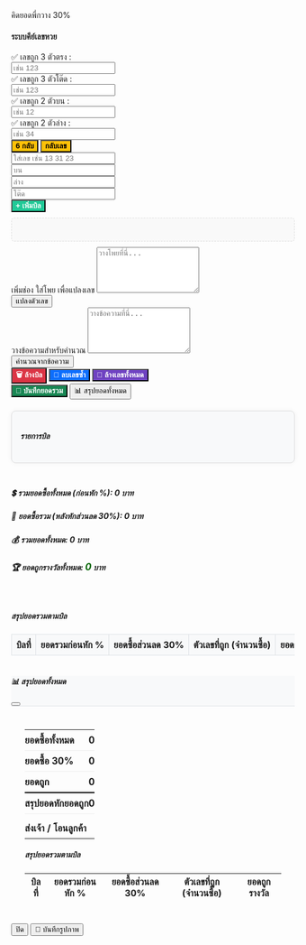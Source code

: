 คิดยอดพี่กวาง 30%

<html lang="th">
<head>
    <meta charset="UTF-8">
    <title>ระบบคีย์เลขหวย</title>
    <link href="https://cdn.jsdelivr.net/npm/bootstrap@5.3.3/dist/css/bootstrap.min.css" rel="stylesheet">
    <script src="https://cdn.jsdelivr.net/npm/bootstrap@5.3.3/dist/js/bootstrap.bundle.min.js"></script>
    <script src="https://html2canvas.hertzen.com/dist/html2canvas.min.js"></script>
    <style>
        body { padding: 20px; }
        .btn-yellow { background-color: #ffc107; color: #000; font-weight: bold; }
        .btn-teal { background-color: #20c997; color: #fff; font-weight: bold; }
        .btn-red { background-color: #dc3545; color: white; font-weight: bold; }
        .btn-blue { background-color: #0d6efd; color: white; font-weight: bold; }
        .btn-purple { background-color: #6f42c1; color: white; font-weight: bold; }
        .btn-dark-green { background-color: #198754; color: white; font-weight: bold; }
        .winning-info-text { color: green; font-weight: bold; margin-left: 10px; }
        .winning-amount-display { color: darkgreen; font-weight: bold; font-size: 1.2em; }
        .correct-numbers-row .col-md-3 { flex: 0 0 auto; width: 25%; }
        @media (max-width: 767.98px) { .correct-numbers-row .col-md-3 { width: 50%; } }
        .input-amounts-group .col-auto { padding-right: 5px; }
        .input-amounts-group .col-auto:last-child { padding-right: 0; }
        .summary-layout { display: flex; justify-content: space-between; align-items: flex-start; margin-top: 20px; }
        .main-bill-summary { flex: 1; margin-right: 20px; }
        .bill-entry-old { margin-bottom: 5px; border-bottom: 1px dashed #ccc; padding-bottom: 5px; }
        .total-time-display { font-size: 0.9em; color: #555; display: block; margin-bottom: 5px; font-weight: normal; }
        .winning-number-detail { font-size: 0.9em; color: green; margin-left: 0; margin-top: 3px; }
        #inputNumbersDisplay { margin-top: 10px; margin-bottom: 10px; padding: 5px; border: 1px dashed #ddd; min-height: 30px; background-color: #f9f9f9; border-radius: 5px; }
        .displayed-number { display: inline-block; background-color: #e0e0e0; padding: 3px 8px; margin: 2px; border-radius: 3px; font-weight: bold; cursor: pointer; }
        .displayed-number:hover { background-color: #ccc; }
        #timeBasedSummaryTableContainer { margin-top: 20px; width: 100%; overflow-x: auto; }
        #timeBasedSummaryTable { width: 100%; border-collapse: collapse; margin-top: 10px; }
        #timeBasedSummaryTable th, #timeBasedSummaryTable td { border: 1px solid #dee2e6; padding: 8px; text-align: right; white-space: nowrap; }
        #timeBasedSummaryTable th { background-color: #f8f9fa; text-align: center; }
        #timeBasedSummaryTable td:first-child { text-align: center; font-weight: bold; }
        #timeBasedSummaryTable tfoot tr { font-weight: bold; background-color: #e9ecef; }
        #timeBasedSummaryTable td.winning-numbers-cell { text-align: left; white-space: normal; font-size: 0.85em; }
        .delete-summary-btn { background: none; border: none; color: #dc3545; cursor: pointer; font-size: 1.2em; padding: 0; margin-left: 5px; vertical-align: middle; }
        .delete-summary-btn:hover { color: #bd2130; }
        #currentBillDisplay { margin-top: 20px; border: 1px solid #ddd; padding: 15px; background-color: #f8f9fa; border-radius: 8px; box-shadow: 0 0 10px rgba(0,0,0,0.05); }
        .ticket-group { border: 1px solid #cce5ff; background-color: #e6f7ff; padding: 10px; margin-bottom: 15px; border-radius: 5px; }
        .ticket-header { font-weight: bold; font-size: 1.1em; margin-bottom: 5px; display: flex; justify-content: space-between; align-items: center; }
        .ticket-item { display: flex; justify-content: space-between; padding: 2px 0; border-bottom: 1px dotted #a8dafc; }
        .ticket-item:last-child { border-bottom: none; }
        .ticket-number-type { font-weight: bold; }
        .ticket-amount { color: #007bff; }
        .ticket-delete-btn { background: none; border: none; color: #dc3545; cursor: pointer; font-size: 1em; margin-left: 10px; padding: 0; }
        .ticket-delete-btn:hover { color: #bd2130; }
        .hide-for-single-discount { display: none !important; }
        .th-33-percent, .td-33-percent { color: purple; font-weight: bold; }
        .overall-summary-table th, .overall-summary-table td { text-align: right; padding: 8px; border: 1px solid #dee2e6; }
        .overall-summary-table th:first-child, .overall-summary-table td:first-child { text-align: left; }
        .overall-summary-table tfoot th, .overall-summary-table tfoot td { font-weight: bold; background-color: #e9ecef; }
        .overall-summary-grid { display: grid; grid-template-columns: 1fr 1fr; gap: 10px; margin-top: 15px; border: 1px solid #ddd; padding: 10px; border-radius: 5px; }
        .overall-summary-grid strong { justify-self: start; }
        .overall-summary-grid .value { justify-self: end; }
        .overall-summary-footer { margin-top: 20px; padding-top: 10px; border-top: 1px solid #ccc; }
        .summary-total-footer { font-size: 1.2em; font-weight: bold; }
        .summary-total-footer.negative { color: red; }
        .summary-total-footer.positive { color: green; }
        .summary-total-status { font-size: 1.1em; font-weight: bold; margin-top: 5px; }
        .summary-total-status.negative { color: red; }
        .summary-total-status.positive { color: green; }
        .specific-summary-table { width: 100%; border-collapse: collapse; font-size: 1.2em; }
        .specific-summary-table td { padding: 8px 0; border-bottom: 1px solid #eee; }
        .specific-summary-table td:first-child { font-weight: bold; }
        .specific-summary-table td:last-child { text-align: right; font-weight: bold; }
        .specific-summary-table tr:last-child td { border-bottom: none; }
        .specific-summary-table .negative-value { color: #dc3545; }
        .specific-summary-table .total-row td { border-top: 2px solid #000; }
        .summary-status-row td { padding-top: 15px; }
        .summary-status-row .status-text { color: green; font-weight: bold; }
        .summary-status-row .status-text.negative { color: #dc3545; }
        #overallSummaryModal .modal-body { padding: 1.5rem; }
        #overallSummaryModal .modal-header { background-color: #f8f9fa; border-bottom: 1px solid #dee2e6; }
        #modalSummaryTable { width: 100%; border-collapse: collapse; margin-top: 10px; }
        #modalSummaryTable th, #modalSummaryTable td { border: 1px solid #dee2e6; padding: 8px; text-align: right; white-space: nowrap; }
        #modalSummaryTable th { background-color: #f8f9fa; text-align: center; }
        #modalSummaryTable td:first-child { text-align: center; font-weight: bold; }
        #modalSummaryTable tfoot tr { font-weight: bold; background-color: #e9ecef; }
        #modalSummaryTable td.winning-numbers-cell { text-align: left; white-space: normal; font-size: 0.85em; }
    </style>
</head>
<body>
    <h4 class="mb-3 p-4">ระบบคีย์เลขหวย</h4>
    <div class="container-fluid">
        <div class="row">
            <div class="col-12">
                <div class="row mb-3 gx-3 gy-2 correct-numbers-row">
                    <div class="col-md-3">
                        <label for="correctThreeDigitsDirectInput">✅ เลขถูก 3 ตัวตรง :</label>
                        <input type="text" id="correctThreeDigitsDirectInput" class="form-control" placeholder="เช่น 123" oninput="updateCorrectNumbers()">
                    </div>
                    <div class="col-md-3">
                        <label for="correctThreeDigitsTodsInput">✅ เลขถูก 3 ตัวโต๊ด :</label>
                        <input type="text" id="correctThreeDigitsTodsInput" class="form-control" placeholder="เช่น 123" oninput="updateCorrectNumbers()">
                    </div>
                    <div class="col-md-3">
                        <label for="correctTwoDigitsUpperInput">✅ เลขถูก 2 ตัวบน :</label>
                        <input type="text" id="correctTwoDigitsUpperInput" class="form-control" placeholder="เช่น 12" oninput="updateCorrectNumbers()">
                    </div>
                    <div class="col-md-3">
                        <label for="correctTwoDigitsLowerInput">✅ เลขถูก 2 ตัวล่าง :</label>
                        <input type="text" id="correctTwoDigitsLowerInput" class="form-control" placeholder="เช่น 34" oninput="updateCorrectNumbers()">
                    </div>
                </div>
                <div id="numberList" class="mb-3"></div>
                <div class="d-flex justify-content-start gap-2 mt-3">
                    <button class="btn btn-yellow" onclick="generate6Reverse()">6 กลับ</button>
                    <button class="btn btn-yellow" onclick="reverseInputNumbers()">กลับเลข</button>
                </div>
                <div class="row g-2 align-items-center mb-3 input-amounts-group">
                    <div class="col-auto">
                        <input type="text" id="inputNumber" class="form-control" placeholder="ใส่เลข เช่น 13 31 23" oninput="displayInputNumbers()" onkeydown="handleInputNumberKeydown(event)" onblur="handleInputNumberBlur()" autocomplete="off">
                    </div>
                    <div class="col-auto">
                        <input type="number" id="upperAmount" class="form-control" placeholder="บน">
                    </div>
                    <div class="col-auto">
                        <input type="number" id="lowerAmount" class="form-control" placeholder="ล่าง">
                    </div>
                    <div class="col-auto">
                        <input type="number" id="todsAmount" class="form-control" placeholder="โต๊ด">
                    </div>
                    <div class="col-auto">
                        <button class="btn btn-teal" onclick="addNumber()">+ เพิ่มบิล</button>
                    </div>
                </div>
                <div id="inputNumbersDisplay" class="mb-3"></div>
                <div class="row">
                    <div class="col-md-6">
                        <div class="mt-4 mb-3">
                            <label for="phoyInput" class="form-label">เพิ่มช่อง ใส่โพย เพื่อแปลงเลข</label>
                            <textarea class="form-control" id="phoyInput" rows="5" placeholder="วางโพยที่นี่..."></textarea>
                        </div>
                        <div class="d-flex justify-content-start gap-2 mt-3">
                            <button class="btn btn-primary" onclick="convertPhoy()">แปลงตัวเลข</button>
                        </div>
                    </div>
                    <div class="col-md-6">
                        <div class="mt-4 mb-3">
                            <label for="textInput" class="form-label">วางข้อความสำหรับคำนวณ</label>
                            <textarea class="form-control" id="textInput" rows="5" placeholder="วางข้อความที่นี่..."></textarea>
                        </div>
                        <div class="d-flex justify-content-start gap-2 mt-3">
                            <button class="btn btn-primary" onclick="processCopiedText()">คำนวณจากข้อความ</button>
                        </div>
                    </div>
                </div>
                <div class="d-flex justify-content-start gap-2 mt-3">
                    <button class="btn btn-red" onclick="clearBill()">🗑 ล้างบิล</button>
                    <button class="btn btn-blue" onclick="removeDuplicates()">🚫 ลบเลขซ้ำ</button>
                    <button class="btn btn-purple" onclick="clearAllData()">🧹 ล้างเลขทั้งหมด</button>
                    <div class="ms-auto d-flex gap-2">
                        <button class="btn btn-dark-green" onclick="saveCurrentBillSummary()">💾 บันทึกยอดรวม</button>
                        <button class="btn btn-primary" onclick="showCombinedSummaryModal()">📊 สรุปยอดทั้งหมด</button>
                    </div>
                </div>
                <div id="currentBillDisplay" class="mt-4">
                    <h5>รายการบิล</h5>
                </div>
                <div class="summary-layout">
                    <div class="main-bill-summary">
                        <h5 class="mt-2 mb-2"><span id="totalTime" class="total-time-display"></span></h5>
                        <h5 class="mb-2">💲 รวมยอดซื้อทั้งหมด (ก่อนหัก %): <span id="grandTotalBeforeDiscount">0</span> บาท</h5>
                        <h5 class="mb-2">🎉 ยอดซื้อรวม (หลังหักส่วนลด 30%): <span id="singleDiscountTotalAmount">0</span> บาท</h5>
                        <h5 class="mt-2 mb-2">💰 รวมยอดทั้งหมด: <span id="totalDisplay">0</span> บาท</h5>
                        <h5 class="mt-2 mb-2">🏆 ยอดถูกรางวัลทั้งหมด: <span id="totalWinningAmount" class="winning-amount-display">0</span> บาท</h5>
                        <div id="winningNumbersDisplay"></div>
                    </div>
                </div>
                <div id="timeBasedSummaryTableContainer">
                    <h5 class="mt-4 mb-2">สรุปยอดรวมตามบิล</h5>
                    <table id="timeBasedSummaryTable" class="table table-bordered table-striped">
                        <thead>
                            <tr>
                                <th>บิลที่</th>
                                <th>ยอดรวมก่อนหัก %</th>
                                <th>ยอดซื้อส่วนลด 30%</th>
                                <th class="text-center">ตัวเลขที่ถูก (จำนวนซื้อ)</th>
                                <th>ยอดถูกรางวัล</th>
                                <th>ลบ</th>
                            </tr>
                        </thead>
                        <tbody id="timeBasedSummaryTableBody"></tbody>
                        <tfoot id="timeBasedSummaryTableFoot"></tfoot>
                    </table>
                </div>
            </div>
        </div>
    </div>
    <div class="modal fade" id="overallSummaryModal" tabindex="-1" aria-labelledby="overallSummaryModalLabel" aria-hidden="true">
        <div class="modal-dialog modal-xl">
            <div class="modal-content">
                <div class="modal-header">
                    <h5 class="modal-title" id="overallSummaryModalLabel">📊 สรุปยอดทั้งหมด</h5>
                    <button type="button" class="btn-close" data-bs-dismiss="modal" aria-label="Close"></button>
                </div>
                <div class="modal-body">
                    <div id="overallSummaryContent">
                        <table class="specific-summary-table mb-4">
                            <tbody>
                                <tr>
                                    <td>ยอดซื้อทั้งหมด</td>
                                    <td id="overallTotalPurchase">0</td>
                                </tr>
                                <tr>
                                    <td>ยอดซื้อ 30%</td>
                                    <td id="overallDiscountedPurchase">0</td>
                                </tr>
                                <tr>
                                    <td>ยอดถูก</td>
                                    <td id="overallWinningAmount">0</td>
                                </tr>
                                <tr class="total-row">
                                    <td>สรุปยอดหักยอดถูก</td>
                                    <td id="overallNetTotal">0</td>
                                </tr>
                                <tr class="summary-status-row">
                                    <td>ส่งเจ้า / โอนลูกค้า</td>
                                    <td id="overallStatusText" class="status-text"></td>
                                </tr>
                            </tbody>
                        </table>
                    </div>
                    <div id="modalSummaryTableContainer">
                        <h5 class="mt-4 mb-2">สรุปยอดรวมตามบิล</h5>
                        <table id="modalTimeBasedSummaryTable" class="table table-bordered table-striped">
                            <thead>
                                <tr>
                                    <th>บิลที่</th>
                                    <th>ยอดรวมก่อนหัก %</th>
                                    <th>ยอดซื้อส่วนลด 30%</th>
                                    <th class="text-center">ตัวเลขที่ถูก (จำนวนซื้อ)</th>
                                    <th>ยอดถูกรางวัล</th>
                                </tr>
                            </thead>
                            <tbody id="modalTimeBasedSummaryTableBody"></tbody>
                            <tfoot id="modalTimeBasedSummaryTableFoot"></tfoot>
                        </table>
                    </div>
                </div>
                <div class="modal-footer">
                    <button type="button" class="btn btn-secondary" data-bs-dismiss="modal">ปิด</button>
                    <button type="button" class="btn btn-primary" onclick="saveOverallSummaryAsImage()">💾 บันทึกรูปภาพ</button>
                </div>
            </div>
        </div>
    </div>
    <script>
        const inputNumberInput = document.getElementById('inputNumber');
        const upperAmountInput = document.getElementById('upperAmount');
        const lowerAmountInput = document.getElementById('lowerAmount');
        const todsAmountInput = document.getElementById('todsAmount');
        const textInput = document.getElementById('textInput');
        const phoyInput = document.getElementById('phoyInput');
        const inputNumbersDisplay = document.getElementById('inputNumbersDisplay');
        const currentBillDisplay = document.getElementById('currentBillDisplay');
        const timeBasedSummaryTableBody = document.getElementById('timeBasedSummaryTableBody');
        const timeBasedSummaryTableFoot = document.getElementById('timeBasedSummaryTableFoot');
        const totalDisplay = document.getElementById('totalDisplay');
        const grandTotalBeforeDiscountDisplay = document.getElementById('grandTotalBeforeDiscount');
        const singleDiscountTotalAmountDisplay = document.getElementById('singleDiscountTotalAmount');
        const totalWinningAmountDisplay = document.getElementById('totalWinningAmount');
        const winningNumbersDisplay = document.getElementById('winningNumbersDisplay');
        const correctThreeDigitsDirectInput = document.getElementById('correctThreeDigitsDirectInput');
        const correctThreeDigitsTodsInput = document.getElementById('correctThreeDigitsTodsInput');
        const correctTwoDigitsUpperInput = document.getElementById('correctTwoDigitsUpperInput');
        const correctTwoDigitsLowerInput = document.getElementById('correctTwoDigitsLowerInput');
        let currentBillEntries = [];
        let allBills = [];

        function saveData() {
            localStorage.setItem('lottoCurrentBill', JSON.stringify(currentBillEntries));
            localStorage.setItem('lottoAllBills', JSON.stringify(allBills));
        }

        function loadData() {
            const savedCurrentBill = localStorage.getItem('lottoCurrentBill');
            if (savedCurrentBill) {
                currentBillEntries = JSON.parse(savedCurrentBill);
            }
            const savedAllBills = localStorage.getItem('lottoAllBills');
            if (savedAllBills) {
                allBills = JSON.parse(savedAllBills);
            }
        }

        function updateDisplay() {
            const billContainer = document.getElementById('currentBillDisplay');
            billContainer.innerHTML = '<h5>รายการบิล</h5>';
            let htmlContent = '';
            currentBillEntries.forEach((entry, index) => {
                const totalForEntry = (entry.upper || 0) + (entry.lower || 0) + (entry.tods || 0);
                let details = '';
                if (entry.upper > 0) details += ` บน: ${entry.upper}`;
                if (entry.lower > 0) details += ` ล่าง: ${entry.lower}`;
                if (entry.tods > 0) details += ` โต๊ด: ${entry.tods}`;
                htmlContent += `<div class="ticket-group"><div class="ticket-header"><span>${entry.number}</span></div><div class="ticket-item"><span class="ticket-number-type">${details}</span><span class="ticket-amount">${totalForEntry}</span></div></div>`;
            });
            billContainer.innerHTML += htmlContent;
            
            const totals = calculateTotal(currentBillEntries);
            grandTotalBeforeDiscountDisplay.textContent = totals.grandTotalBeforeDiscount;
            singleDiscountTotalAmountDisplay.textContent = totals.singleDiscountTotalAmount;
            totalDisplay.textContent = totals.total;
            checkWinningNumbers();
            updateWinningNumbersDisplay();
            saveData();
        }

        function renderBillDetails(entry) {
            let details = '';
            if (entry.upper > 0) {
                if (entry.number.length === 3) details += `ตรง ${entry.upper} `;
                else details += `บน ${entry.upper} `;
            }
            if (entry.tods > 0) details += `โต๊ด ${entry.tods} `;
            if (entry.lower > 0) details += `ล่าง ${entry.lower} `;
            return details.trim();
        }

        function calculateTotal(entries) {
            let total = 0;
            let grandTotalBeforeDiscount = 0;
            let singleDiscountTotalAmount = 0;
            entries.forEach(entry => {
                const upperTotal = entry.upper;
                const lowerTotal = entry.lower;
                const todsTotal = entry.tods;
                const totalForEntry = upperTotal + lowerTotal + todsTotal;
                grandTotalBeforeDiscount += totalForEntry;
                if (totalForEntry > 50) {
                    singleDiscountTotalAmount += 50 + (totalForEntry - 50) * 0.7;
                } else {
                    singleDiscountTotalAmount += totalForEntry;
                }
                total += totalForEntry;
            });
            return {
                total: total.toFixed(2),
                grandTotalBeforeDiscount: grandTotalBeforeDiscount.toFixed(2),
                singleDiscountTotalAmount: singleDiscountTotalAmount.toFixed(2)
            };
        }

        function addNumber() {
            const numbers = inputNumberInput.value.trim().split(/\s+/).filter(n => n.length > 0);
            const upperAmount = parseFloat(upperAmountInput.value) || 0;
            const lowerAmount = parseFloat(lowerAmountInput.value) || 0;
            const todsAmount = parseFloat(todsAmountInput.value) || 0;
            if (numbers.length === 0 || (upperAmount === 0 && lowerAmount === 0 && todsAmount === 0)) {
                alert('กรุณาใส่เลขและยอดเงินอย่างน้อยหนึ่งช่อง');
                return;
            }
            numbers.forEach(num => {
                const newEntry = { number: num, upper: upperAmount, lower: lowerAmount, tods: todsAmount };
                currentBillEntries.push(newEntry);
            });
            inputNumberInput.value = '';
            upperAmountInput.value = '';
            lowerAmountInput.value = '';
            todsAmountInput.value = '';
            inputNumbersDisplay.innerHTML = '';
            updateDisplay();
        }

        function deleteNumber(number) {
            currentBillEntries = currentBillEntries.filter(entry => entry.number !== number);
            saveData();
            updateDisplay();
        }

        function clearBill() {
            if (confirm('ยืนยันการล้างบิลทั้งหมดในรอบนี้?')) {
                currentBillEntries = [];
                saveData();
                updateDisplay();
            }
        }

        function removeDuplicates() {
            const uniqueEntries = [];
            const numbersSeen = new Set();
            for (const entry of currentBillEntries) {
                if (!numbersSeen.has(entry.number)) {
                    uniqueEntries.push(entry);
                    numbersSeen.add(entry.number);
                }
            }
            currentBillEntries = uniqueEntries;
            saveData();
            updateDisplay();
        }

        function clearAllData() {
            if (confirm('ยืนยันการล้างข้อมูลทั้งหมด (รวมถึงประวัติบิล)?')) {
                currentBillEntries = [];
                allBills = [];
                saveData();
                updateDisplay();
                updateSummaryTable();
            }
        }

        function saveCurrentBillSummary() {
            const total = calculateTotal(currentBillEntries);
            allBills.push({
                time: `บิลที่ ${allBills.length + 1}`,
                grandTotalBeforeDiscount: parseFloat(total.grandTotalBeforeDiscount),
                singleDiscountTotalAmount: parseFloat(total.singleDiscountTotalAmount),
                total: parseFloat(total.total),
                winningAmount: 0,
                winningDetails: [],
                correctNumbers: {
                    threeDigitsDirect: correctThreeDigitsDirectInput.value.trim(),
                    threeDigitsTods: correctThreeDigitsTodsInput.value.trim(),
                    twoDigitsUpper: correctTwoDigitsUpperInput.value.trim(),
                    twoDigitsLower: correctTwoDigitsLowerInput.value.trim()
                },
                entries: currentBillEntries
            });
            currentBillEntries = [];
            saveData();
            updateDisplay();
            updateSummaryTable();
            alert('บันทึกยอดรวมแล้ว');
            updateCorrectNumbers();
            phoyInput.value = '';
        }

        function updateSummaryTable() {
            const summaryData = allBills;
            let tableBodyHtml = '';
            let grandTotalBeforeDiscount = 0;
            let singleDiscountTotalAmount = 0;
            let totalSum = 0;
            let totalWinningAmount = 0;
            allBills.forEach((bill, index) => {
                const grandTotalBeforeDiscountText = Math.round(bill.grandTotalBeforeDiscount);
                const singleDiscountTotalAmountText = Math.round(bill.singleDiscountTotalAmount);
                const winningAmountText = Math.round(bill.winningAmount);
                const winningDetailsHtml = renderWinningDetails(bill.winningDetails);
                const winningClass = bill.winningAmount > 0 ? 'text-success' : 'text-danger';

                tableBodyHtml += `<tr>
                    <td style="text-align: center;">${bill.time}</td>
                    <td style="text-align: center;">${grandTotalBeforeDiscountText}</td>
                    <td class="td-33-percent" style="text-align: center;">${singleDiscountTotalAmountText}</td>
                    <td class="winning-numbers-cell">${winningDetailsHtml}</td>
                    <td class="${winningClass}" style="text-align: center;">${winningAmountText}</td>
                    <td style="text-align: center;"><button class="delete-summary-btn" onclick="deleteSummary(${index})">🗑</button></td>
                </tr>`;
                grandTotalBeforeDiscount += bill.grandTotalBeforeDiscount;
                singleDiscountTotalAmount += bill.singleDiscountTotalAmount;
                totalSum += bill.total;
                totalWinningAmount += bill.winningAmount;
            });
            timeBasedSummaryTableBody.innerHTML = tableBodyHtml;
            const netTotal = totalWinningAmount - totalSum;
            const netTotalClass = netTotal > 0 ? 'text-success' : 'text-danger';
            const tableFootHtml = `<tr>
                <th>รวมทั้งหมด:</th>
                <th style="text-align: center;">${Math.round(grandTotalBeforeDiscount)}</th>
                <th class="th-33-percent" style="text-align: center;">${Math.round(singleDiscountTotalAmount)}</th>
                <th></th>
                <th class="${netTotalClass}" style="text-align: center;">${Math.round(totalWinningAmount)}</th>
                <th></th>
            </tr>`;
            timeBasedSummaryTableFoot.innerHTML = tableFootHtml;
        }

        function deleteSummary(index) {
            if (confirm('ยืนยันการลบรายการสรุปนี้?')) {
                allBills.splice(index, 1);
                allBills.forEach((bill, i) => {
                    bill.time = `บิลที่ ${i + 1}`;
                });
                saveData();
                updateSummaryTable();
                updateModalSummaryTable();
            }
        }

        function checkWinningNumbers() {
            const correctThreeDigitsDirect = correctThreeDigitsDirectInput.value.trim();
            const correctThreeDigitsTods = correctThreeDigitsTodsInput.value.trim();
            const correctTwoDigitsUpper = correctTwoDigitsUpperInput.value.trim();
            const correctTwoDigitsLower = correctTwoDigitsLowerInput.value.trim();
            let totalWinningAmount = 0;
            let winningDetails = [];
            currentBillEntries.forEach(entry => {
                let entryWinningAmount = 0;
                let winningTypes = [];
                if (correctThreeDigitsDirect && entry.number === correctThreeDigitsDirect && entry.upper > 0) { entryWinningAmount += entry.upper * 600; winningTypes.push('ตรง'); }
                if ((correctThreeDigitsDirect && arePermutations(entry.number, correctThreeDigitsDirect)) && entry.tods > 0) { entryWinningAmount += entry.tods * 150; winningTypes.push('โต๊ด'); }
                if (correctThreeDigitsTods && arePermutations(entry.number, correctThreeDigitsTods) && entry.tods > 0) { entryWinningAmount += entry.tods * 150; winningTypes.push('โต๊ด'); }
                if (correctTwoDigitsUpper && entry.number === correctTwoDigitsUpper && entry.upper > 0) { entryWinningAmount += entry.upper * 90; winningTypes.push('บน'); }
                if (correctTwoDigitsLower && entry.number === correctTwoDigitsLower && entry.lower > 0) { entryWinningAmount += entry.lower * 90; winningTypes.push('ล่าง'); }
                if (entryWinningAmount > 0) {
                    totalWinningAmount += entryWinningAmount;
                    winningDetails.push({ number: entry.number, types: winningTypes, purchase: { upper: entry.upper, lower: entry.lower, tods: entry.tods } });
                }
            });
            allBills.forEach(bill => {
                bill.winningAmount = 0;
                bill.winningDetails = [];
                const correct = bill.correctNumbers;
                bill.entries.forEach(entry => {
                    let entryWinningAmount = 0;
                    let winningTypes = [];
                    if (correct.threeDigitsDirect && entry.number === correct.threeDigitsDirect && entry.upper > 0) { entryWinningAmount += entry.upper * 500; winningTypes.push('ตรง'); }
                    if ((correct.threeDigitsDirect && arePermutations(entry.number, correct.threeDigitsDirect)) && entry.tods > 0) { entryWinningAmount += entry.tods * 100; winningTypes.push('โต๊ด'); }
                    if (correct.threeDigitsTods && arePermutations(entry.number, correct.threeDigitsTods) && entry.tods > 0) { entryWinningAmount += entry.tods * 100; winningTypes.push('โต๊ด'); }
                    if (correct.twoDigitsUpper && entry.number === correct.twoDigitsUpper && entry.upper > 0) { entryWinningAmount += entry.upper * 70; winningTypes.push('บน'); }
                    if (correct.twoDigitsLower && entry.number === correct.twoDigitsLower && entry.lower > 0) { entryWinningAmount += entry.lower * 70; winningTypes.push('ล่าง'); }
                    if (entryWinningAmount > 0) {
                        bill.winningAmount += entryWinningAmount;
                        bill.winningDetails.push({ number: entry.number, types: winningTypes, purchase: { upper: entry.upper, lower: entry.lower, tods: entry.tods } });
                    }
                });
            });
            saveData();
            updateSummaryTable();
            totalWinningAmountDisplay.textContent = totalWinningAmount.toFixed(2);
        }

        function updateWinningNumbersDisplay() {
            const correctThreeDigitsDirect = correctThreeDigitsDirectInput.value.trim();
            const correctThreeDigitsTods = correctThreeDigitsTodsInput.value.trim();
            const correctTwoDigitsUpper = correctTwoDigitsUpperInput.value.trim();
            const correctTwoDigitsLower = correctTwoDigitsLowerInput.value.trim();
            let winningNumbersHtml = '<h5>ตัวเลขที่ถูก:</h5>';
            const allCorrectNumbers = [];
            if (correctThreeDigitsDirect) allCorrectNumbers.push(`${correctThreeDigitsDirect} (3 ตัวตรง)`);
            if (correctThreeDigitsTods) allCorrectNumbers.push(`${correctThreeDigitsTods} (3 ตัวโต๊ด)`);
            if (correctTwoDigitsUpper) allCorrectNumbers.push(`${correctTwoDigitsUpper} (2 ตัวบน)`);
            if (correctTwoDigitsLower) allCorrectNumbers.push(`${correctTwoDigitsLower} (2 ตัวล่าง)`);
            if (allCorrectNumbers.length > 0) {
                winningNumbersHtml += `<p class="winning-info-text">${allCorrectNumbers.join(', ')}</p>`;
            } else {
                winningNumbersHtml += `<p class="winning-info-text">ยังไม่มีเลขถูก</p>`;
            }
            winningNumbersDisplay.innerHTML = winningNumbersHtml;
        }

        function generate6Reverse() {
            const numbers = inputNumberInput.value.trim().split(' ').map(n => n.trim()).filter(n => n.length === 2 || n.length === 3);
            if (numbers.length === 0) {
                alert('กรุณาใส่ตัวเลขอย่างน้อยหนึ่งตัวเพื่อกลับเลข');
                return;
            }
            const allReversedNumbers = new Set();
            numbers.forEach(num => {
                if (num.length === 2) {
                    allReversedNumbers.add(num);
                    allReversedNumbers.add(num.split('').reverse().join(''));
                } else if (num.length === 3) {
                    const numArr = num.split('');
                    const permutations = new Set();
                    if (new Set(numArr).size === 3) {
                        permutations.add(numArr[0] + numArr[1] + numArr[2]);
                        permutations.add(numArr[0] + numArr[2] + numArr[1]);
                        permutations.add(numArr[1] + numArr[0] + numArr[2]);
                        permutations.add(numArr[1] + numArr[2] + numArr[0]);
                        permutations.add(numArr[2] + numArr[0] + numArr[1]);
                        permutations.add(numArr[2] + numArr[1] + numArr[0]);
                    } else if (new Set(numArr).size === 2) {
                        const unique = [...new Set(numArr)];
                        permutations.add(unique[0] + unique[0] + unique[1]);
                        permutations.add(unique[0] + unique[1] + unique[0]);
                        permutations.add(unique[1] + unique[0] + unique[0]);
                        permutations.add(unique[1] + unique[1] + unique[0]);
                        permutations.add(unique[1] + unique[0] + unique[1]);
                        permutations.add(unique[0] + unique[1] + unique[1]);
                    }
                    permutations.forEach(p => allReversedNumbers.add(p));
                }
            });
            inputNumberInput.value = [...allReversedNumbers].join(' ');
            displayInputNumbers();
        }

        function reverseInputNumbers() {
            const numbers = inputNumberInput.value.trim().split(' ').map(n => n.trim()).filter(n => n.length > 0);
            if (numbers.length === 0) {
                alert('กรุณาใส่ตัวเลขเพื่อกลับเลข');
                return;
            }
            const reversedNumbers = numbers.map(num => num.split('').reverse().join(''));
            inputNumberInput.value = reversedNumbers.join(' ');
            displayInputNumbers();
        }

        function handleInputNumberKeydown(event) {
            if (event.key === 'Enter') {
                event.preventDefault();
                addNumber();
            }
        }

        function handleInputNumberBlur() {
            const numbers = inputNumberInput.value.trim().split(' ').map(n => n.trim()).filter(n => n.length > 0);
            inputNumberInput.value = numbers.join(' ');
        }

        function displayInputNumbers() {
            const numbers = inputNumberInput.value.trim().split(' ').map(n => n.trim()).filter(n => n.length > 0);
            let displayHtml = '';
            numbers.forEach(num => { displayHtml += `<span class="displayed-number">${num}</span>`; });
            inputNumbersDisplay.innerHTML = displayHtml;
        }
        
        function convertPhoy() {
            const phoyInput = document.getElementById('phoyInput');
            const textInput = document.getElementById('textInput');
            const phoyText = phoyInput.value.trim();
            if (phoyText === '') {
                alert('กรุณาวางโพยที่ต้องการแปลง');
                return;
            }
            const lines = phoyText.split('\n').map(line => line.trim()).filter(line => line !== '');
            const groupedPhoy = new Map();
            let lastAmount = null;
            lines.forEach(line => {
                line = line.replace(/[xX×+]+/g, '*');
                let numbersPart = '';
                let amountsPart = '';
                let foundAmount = false;
                
                // ตรวจสอบโพยที่มีเครื่องหมาย ':'
                const colonMatch = line.match(/^(.*?)\s*:\s*(.*?)$/);
                // ตรวจสอบโพยที่มีเครื่องหมาย '='
                const equalMatch = line.match(/^(.*?)\s*=\s*(.*?)$/);

                if (colonMatch) {
                    numbersPart = colonMatch[1].trim();
                    const rawAmounts = colonMatch[2].trim();
                    let upperPrice = 0;
                    let lowerPrice = 0;
                    const upperMatch = rawAmounts.match(/บน\s*(\d+)/);
                    const lowerMatch = rawAmounts.match(/ล่าง\s*(\d+)/);
                    if (upperMatch) upperPrice = parseInt(upperMatch[1], 10);
                    if (lowerMatch) lowerPrice = parseInt(lowerMatch[1], 10);
                    if (upperPrice > 0 || lowerPrice > 0) amountsPart = `${upperPrice}*${lowerPrice}`;
                    else amountsPart = rawAmounts.replace(/\s+/g, '');
                    foundAmount = true;
                } else if (equalMatch) {
                    numbersPart = equalMatch[1].trim();
                    const rawAmounts = equalMatch[2].trim();
                    let upperPrice = 0;
                    let lowerPrice = 0;
                    const upperMatch = rawAmounts.match(/บน\s*(\d+)/);
                    const lowerMatch = rawAmounts.match(/ล่าง\s*(\d+)/);
                    if (upperMatch) upperPrice = parseInt(upperMatch[1], 10);
                    if (lowerMatch) lowerPrice = parseInt(lowerMatch[1], 10);
                    if (upperPrice > 0 || lowerPrice > 0) amountsPart = `${upperPrice}*${lowerPrice}`;
                    else amountsPart = rawAmounts.replace(/\s+/g, '');
                    foundAmount = true;
                } else {
                    const slashAmountMatch = line.match(/^(.*?)\s*([/])\s*([\d*xX×+]+)$/);
                    const standaloneAmountMatch = line.match(/^(.*?)\s+([\d*xX×+]+)$/);
                    
                    if (slashAmountMatch) {
                        numbersPart = slashAmountMatch[1].trim();
                        amountsPart = slashAmountMatch[3].trim().replace(/\s+/g, '');
                        foundAmount = true;
                    } else if (standaloneAmountMatch) {
                        numbersPart = standaloneAmountMatch[1].trim();
                        amountsPart = standaloneAmountMatch[2].trim();
                        foundAmount = true;
                    } else {
                        if (lastAmount) {
                            numbersPart = line.trim();
                            amountsPart = lastAmount;
                            foundAmount = true;
                        }
                    }
                }
                
                if (foundAmount) lastAmount = amountsPart;
                if (numbersPart) {
                    const numbers = numbersPart.replace(/[-/,.`()]+/g, ' ').trim().split(/\s+/).filter(n => n.length > 0);
                    if (numbers.length > 0 && amountsPart) {
                        if (groupedPhoy.has(amountsPart)) groupedPhoy.set(amountsPart, [...groupedPhoy.get(amountsPart), ...numbers]);
                        else groupedPhoy.set(amountsPart, numbers);
                    }
                }
            });
            let finalOutput = '';
            groupedPhoy.forEach((numbers, amountsPart) => {
                if (finalOutput !== '') finalOutput += '\n';
                finalOutput += `${numbers.join(' ')} = ${amountsPart.replace(/\s+/g, '')}`;
            });
            textInput.value = finalOutput.trim();
        }
        
        function processCopiedText() {
            const phoyText = textInput.value.trim();
            if (phoyText === '') {
                alert('กรุณาวางข้อความที่ต้องการคำนวณ');
                return;
            }
            const lines = phoyText.split('\n').map(line => line.trim()).filter(line => line !== '');
            let totalProcessed = 0;
            lines.forEach(line => {
                const parts = line.split('=');
                if (parts.length !== 2) return;
                const numbersPart = parts[0].trim();
                const amountsPart = parts[1].trim();
                let upperAmount = 0;
                let lowerAmount = 0;
                let todsAmount = 0;
                
                const amounts = amountsPart.split('*').map(a => parseInt(a));
                
                // ตรวจสอบรูปแบบบน/ล่าง (บน x ล่าง y)
                const upperMatch = amountsPart.match(/บน\s*(\d+)/);
                const lowerMatch = amountsPart.match(/ล่าง\s*(\d+)/);
                if (upperMatch) upperAmount = parseInt(upperMatch[1], 10);
                if (lowerMatch) lowerAmount = parseInt(lowerMatch[1], 10);
                
                if (amounts.length === 1) {
                    if (numbersPart.split(/\s+/).filter(n => n.length === 3).length > 0) todsAmount = amounts[0];
                    else upperAmount = amounts[0];
                } else if (amounts.length === 2) {
                    // หากมี บน-ล่าง จากการแปลงโพยมาก่อน
                    if (upperAmount > 0 || lowerAmount > 0) {
                        // ไม่ต้องทำอะไร
                    } else if (numbersPart.split(/\s+/).filter(n => n.length === 3).length > 0) {
                        upperAmount = amounts[0]; todsAmount = amounts[1];
                    } else {
                        upperAmount = amounts[0]; lowerAmount = amounts[1];
                    }
                } else if (amounts.length === 3) {
                    upperAmount = amounts[0]; lowerAmount = amounts[1]; todsAmount = amounts[2];
                }
                
                const numbers = numbersPart.split(/[\s,/-]+/g).filter(n => n.length > 0);
                numbers.forEach(num => {
                    const newEntry = { number: num, upper: upperAmount, lower: lowerAmount, tods: todsAmount };
                    currentBillEntries.push(newEntry);
                    totalProcessed++;
                });
            });
            saveData();
            updateDisplay();
            textInput.value = '';
        }

        function arePermutations(str1, str2) {
            if (str1.length !== str2.length) return false;
            const sortedStr1 = str1.split('').sort().join('');
            const sortedStr2 = str2.split('').sort().join('');
            return sortedStr1 === sortedStr2;
        }

        function updateCorrectNumbers() {
            checkWinningNumbers();
            updateWinningNumbersDisplay();
        }

        function renderWinningDetails(details) {
            if (!details || details.length === 0) return '';
            return details.map(d => {
                let purchaseDetails = [];
                if (d.types.includes('ตรง')) purchaseDetails.push(`ตรง ${d.purchase['upper']}`);
                if (d.types.includes('โต๊ด')) purchaseDetails.push(`โต๊ด ${d.purchase['tods']}`);
                if (d.types.includes('บน')) purchaseDetails.push(`บน ${d.purchase['upper']}`);
                if (d.types.includes('ล่าง')) purchaseDetails.push(`ล่าง ${d.purchase['lower']}`);
                return `ถูก ${d.number} (${purchaseDetails.join(' และ ')})`;
            }).join('<br>');
        }

        function updateModalSummaryTable() {
            const tableBody = document.getElementById('modalTimeBasedSummaryTableBody');
            const tableFoot = document.getElementById('modalTimeBasedSummaryTableFoot');
            let tableBodyHtml = '';
            let grandTotalBeforeDiscount = 0;
            let singleDiscountTotalAmount = 0;
            let totalWinningAmount = 0;
            
            allBills.forEach((bill) => {
                const grandTotalBeforeDiscountText = Math.round(bill.grandTotalBeforeDiscount);
                const singleDiscountTotalAmountText = Math.round(bill.singleDiscountTotalAmount);
                const winningAmountText = Math.round(bill.winningAmount);
                const winningDetailsHtml = renderWinningDetails(bill.winningDetails);
                const winningClass = bill.winningAmount > 0 ? 'text-success' : 'text-danger';

                tableBodyHtml += `<tr>
                    <td style="text-align: center;">${bill.time}</td>
                    <td style="text-align: center;">${grandTotalBeforeDiscountText}</td>
                    <td class="td-33-percent" style="text-align: center;">${singleDiscountTotalAmountText}</td>
                    <td class="winning-numbers-cell">${winningDetailsHtml}</td>
                    <td class="${winningClass}" style="text-align: center;">${winningAmountText}</td>
                </tr>`;
                grandTotalBeforeDiscount += bill.grandTotalBeforeDiscount;
                singleDiscountTotalAmount += bill.singleDiscountTotalAmount;
                totalWinningAmount += bill.winningAmount;
            });

            tableBody.innerHTML = tableBodyHtml;
            
            const tableFootHtml = `<tr>
                <th>รวมทั้งหมด:</th>
                <th style="text-align: center;">${Math.round(grandTotalBeforeDiscount)}</th>
                <th class="th-33-percent" style="text-align: center;">${Math.round(singleDiscountTotalAmount)}</th>
                <th></th>
                <th style="text-align: center;">${Math.round(totalWinningAmount)}</th>
            </tr>`;
            tableFoot.innerHTML = tableFootHtml;
        }

        function showCombinedSummaryModal() {
            const overallTotalPurchase = allBills.reduce((sum, bill) => sum + bill.total, 0);
            const overallDiscountedPurchase = allBills.reduce((sum, bill) => sum + bill.singleDiscountTotalAmount, 0);
            const overallWinningAmount = allBills.reduce((sum, bill) => sum + bill.winningAmount, 0);
            const overallNetTotal = overallDiscountedPurchase - overallWinningAmount;

            document.getElementById('overallTotalPurchase').textContent = Math.round(overallTotalPurchase);
            document.getElementById('overallDiscountedPurchase').textContent = Math.round(overallDiscountedPurchase);
            document.getElementById('overallWinningAmount').textContent = Math.round(overallWinningAmount);
            document.getElementById('overallNetTotal').textContent = Math.round(overallNetTotal);
            
            const statusTextElement = document.getElementById('overallStatusText');
            if (overallNetTotal > 0) {
                statusTextElement.textContent = `ส่งเจ้า: ${Math.round(overallNetTotal)} บาท`;
                statusTextElement.classList.remove('negative');
                statusTextElement.classList.add('positive');
            } else if (overallNetTotal < 0) {
                statusTextElement.textContent = `โอนลูกค้า: ${Math.round(Math.abs(overallNetTotal))} บาท`;
                statusTextElement.classList.remove('positive');
                statusTextElement.classList.add('negative');
            } else {
                statusTextElement.textContent = `ยอดรวมเท่ากับ 0 บาท`;
                statusTextElement.classList.remove('positive', 'negative');
            }
            
            updateModalSummaryTable();
            const modal = new bootstrap.Modal(document.getElementById('overallSummaryModal'));
            modal.show();
        }

        function saveOverallSummaryAsImage() {
            const modalBody = document.querySelector('#overallSummaryModal .modal-body');
            html2canvas(modalBody).then(canvas => {
                const link = document.createElement('a');
                link.href = canvas.toDataURL('image/png');
                link.download = 'summary_overall.png';
                link.click();
            });
        }
        
        loadData();
        updateDisplay();
        updateSummaryTable();
        updateCorrectNumbers();
    </script>
</body>
</html>
